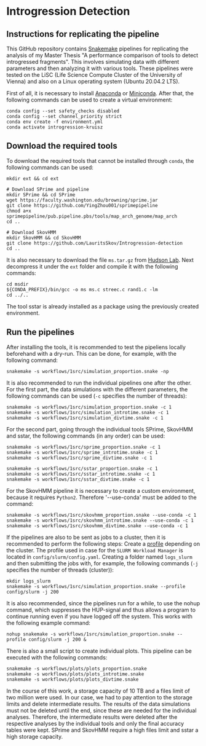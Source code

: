 # Introgression Detection

## Instructions for replicating the pipeline

This GitHub repository contains [Snakemake](https://snakemake.readthedocs.io/en/stable/) pipelines for replicating the analysis of my Master Thesis "A performance comparison of tools to detect introgressed fragments". This involves simulating data with different parameters and then analyzing it with various tools. These pipelines were tested on the LiSC (Life Science Compute Cluster of the University of Vienna) and also on a Linux operating system (Ubuntu 20.04.2 LTS).

First of all, it is necessary to install [Anaconda](https://www.anaconda.com/) or [Miniconda](https://docs.conda.io/en/latest/miniconda.html). After that, the following commands can be used to create a virtual environment: 

	conda config --set safety_checks disabled
	conda config --set channel_priority strict
	conda env create -f environment.yml
	conda activate introgression-kruisz

## Download the required tools

To download the required tools that cannot be installed through `conda`, the following commands can be used:

	mkdir ext && cd ext

	# Download SPrime and pipeline
	mkdir SPrime && cd SPrime
	wget https://faculty.washington.edu/browning/sprime.jar
	git clone https://github.com/YingZhou001/sprimepipeline
	chmod a+x sprimepipeline/pub.pipeline.pbs/tools/map_arch_genome/map_arch
	cd ..

	# Download SkovHMM
	mkdir SkovHMM && cd SkovHMM
	git clone https://github.com/LauritsSkov/Introgression-detection
	cd ..


It is also necessary to download the file `ms.tar.gz` from [Hudson Lab](http://home.uchicago.edu/~rhudson1/source/mksamples.html). Next decompress it under the `ext` folder and compile it with the following commands:

	cd msdir
	${CONDA_PREFIX}/bin/gcc -o ms ms.c streec.c rand1.c -lm
	cd ../..

The tool sstar is already installed as a package using the previously created environment.

## Run the pipelines

After installing the tools, it is recommended to test the pipeliens locally beforehand with a dry-run. This can be done, for example, with the following command:

	snakemake -s workflows/1src/simulation_proportion.snake -np

It is also recommended to run the individual pipelines one after the other. For the first part, the data simulations with the different parameters, the following commands can be used (`-c` specifies the number of threads):

	snakemake -s workflows/1src/simulation_proportion.snake -c 1
	snakemake -s workflows/1src/simulation_introtime.snake -c 1
	snakemake -s workflows/1src/simulation_divtime.snake -c 1

For the second part, going through the individual tools SPrime, SkovHMM and sstar, the following commands (in any order) can be used:

	snakemake -s workflows/1src/sprime_proportion.snake -c 1
	snakemake -s workflows/1src/sprime_introtime.snake -c 1
	snakemake -s workflows/1src/sprime_divtime.snake -c 1

	snakemake -s workflows/1src/sstar_proportion.snake -c 1
	snakemake -s workflows/1src/sstar_introtime.snake -c 1
	snakemake -s workflows/1src/sstar_divtime.snake -c 1

For the SkovHMM pipeline it is necessary to create a custom environment, because it requires `Python2`. Therefore '--use-conda' must be added to the command:

	snakemake -s workflows/1src/skovhmm_proportion.snake --use-conda -c 1
	snakemake -s workflows/1src/skovhmm_introtime.snake --use-conda -c 1
	snakemake -s workflows/1src/skovhmm_divtime.snake --use-conda -c 1

If the pipelines are also to be sent as jobs to a cluster, then it is recommended to perform the following steps: 
Create a  [profile](https://snakemake.readthedocs.io/en/stable/executing/cli.html#profiles) depending on the cluster. 
The profile used in case for the `SLURM Workload Manager` is located in `config/slurm/config.yaml`.
Creating a folder named `logs_slurm` and then submitting the jobs with, for example, the following commands (`-j` specifies the number of threads (cluster)):

	mkdir logs_slurm
	snakemake -s workflows/1src/simulation_proportion.snake --profile config/slurm -j 200

It is also recommended, since the pipelines run for a while, to use the nohup command, which suppresses the HUP-signal and thus allows a program to continue running even if you have logged off the system. This works with the following example command:

	nohup snakemake -s workflows/1src/simulation_proportion.snake --profile config/slurm -j 200 &

There is also a small script to create individual plots. This pipeline can be executed with the following commands:

	snakemake -s workflows/plots/plots_proportion.snake
	snakemake -s workflows/plots/plots_introtime.snake
	snakemake -s workflows/plots/plots_divtime.snake

In the course of this work, a storage capacity of 10 TB and a files limit of two million were used. In our case, we had to pay attention to the storage limits and delete intermediate results. The results of the data simulations must not be deleted until the end, since these are needed for the individual analyses. Therefore, the intermediate results were deleted after the respective analyses by the individual tools and only the final accuracy tables were kept. SPrime and SkovHMM require a high files limit and sstar a high storage capacity.
